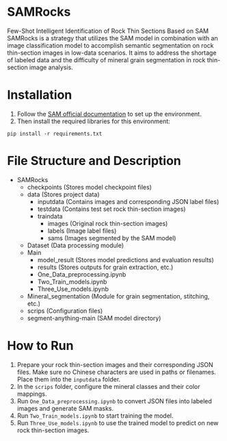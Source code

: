 # SAMRocks
Few-Shot Intelligent Identification of Rock Thin Sections Based on SAM
SAMRocks is a strategy that utilizes the SAM model in combination with an image classification model to accomplish semantic segmentation on rock thin-section images in low-data scenarios. It aims to address the shortage of labeled data and the difficulty of mineral grain segmentation in rock thin-section image analysis.

# Installation
1. Follow the [SAM official documentation](https://github.com/facebookresearch/segment-anything) to set up the environment.
2. Then install the required libraries for this environment:

```
pip install -r requirements.txt
```

# File Structure and Description
- SAMRocks
  - checkpoints (Stores model checkpoint files)
  - data (Stores project data)
    - inputdata (Contains images and corresponding JSON label files)
    - testdata (Contains test set rock thin-section images)
    - traindata
      - images (Original rock thin-section images)
      - labels (Image label files)
      - sams (Images segmented by the SAM model)
  - Dataset (Data processing module)
  - Main
    - model_result (Stores model predictions and evaluation results)
    - results (Stores outputs for grain extraction, etc.)
    - One_Data_preprocessing.ipynb
    - Two_Train_models.ipynb
    - Three_Use_models.ipynb
  - Mineral_segmentation (Module for grain segmentation, stitching, etc.)
  - scrips (Configuration files)
  - segment-anything-main (SAM model directory)


# How to Run
1. Prepare your rock thin-section images and their corresponding JSON files. Make sure no Chinese characters are used in paths or filenames. Place them into the `inputdata` folder.
2. In the `scrips` folder, configure the mineral classes and their color mappings.
3. Run `One_Data_preprocessing.ipynb` to convert JSON files into labeled images and generate SAM masks.
4. Run `Two_Train_models.ipynb` to start training the model.
5. Run `Three_Use_models.ipynb` to use the trained model to predict on new rock thin-section images.

